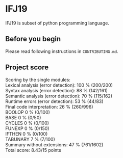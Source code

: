 # IFJ19

IFJ19 is subset of python programming language.

## Before you begin

Please read following instructions in `CONTRIBUTING.md`.

## Project score
Scoring by the single modules:  
Lexical analysis (error detection): 100 % (200/200)  
Syntax analysis (error detection): 88 % (142/161)  
Semantic analysis (error detection): 70 % (115/162)  
Runtime errors (error detection): 53 % (44/83)  
Final code interpretation: 26 % (260/996)  
BOOLOP 0 % (0/100)  
BASE 0 % (0/50)  
CYCLES 0 % (0/100)  
FUNEXP 0 % (0/150)  
IFTHEN 0 % (0/100)  
TABUNARY 7 % (7/100)  
Summary without extensions: 47 % (761/1602)  
Total score: 8.43/15 points  
